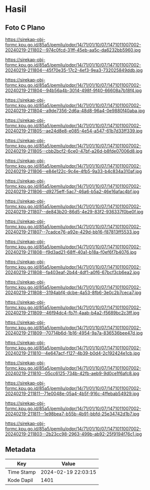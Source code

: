 # Hasil

## Foto C Plano

https://sirekap-obj-formc.kpu.go.id/85a5/pemilu/pdpr/14/71/01/10/07/1471011007002-20240219-211802--974c0fcd-31ff-45eb-aa5c-da6232bb5960.jpg

https://sirekap-obj-formc.kpu.go.id/85a5/pemilu/pdpr/14/71/01/10/07/1471011007002-20240219-211804--45f70e35-17c2-4ef3-9ea3-732025849ddb.jpg

https://sirekap-obj-formc.kpu.go.id/85a5/pemilu/pdpr/14/71/01/10/07/1471011007002-20240219-211804--94b56a4b-3014-498f-9f40-66608a7b18f4.jpg

https://sirekap-obj-formc.kpu.go.id/85a5/pemilu/pdpr/14/71/01/10/07/1471011007002-20240219-211804--a9de7356-2d6a-48d8-96a4-0e9880f40aba.jpg

https://sirekap-obj-formc.kpu.go.id/85a5/pemilu/pdpr/14/71/01/10/07/1471011007002-20240219-211805--ae24d8e8-e085-4e54-a547-61b7d33ff339.jpg

https://sirekap-obj-formc.kpu.go.id/85a5/pemilu/pdpr/14/71/01/10/07/1471011007002-20240219-211805--cbb2bcf2-6ce0-47bf-a26d-b8fde07006d8.jpg

https://sirekap-obj-formc.kpu.go.id/85a5/pemilu/pdpr/14/71/01/10/07/1471011007002-20240219-211806--e84e122c-9c4e-4fb5-9a33-b4c834a310af.jpg

https://sirekap-obj-formc.kpu.go.id/85a5/pemilu/pdpr/14/71/01/10/07/1471011007002-20240219-211806--d9275eff-5ac7-46a6-b5a2-46e16afac4bf.jpg

https://sirekap-obj-formc.kpu.go.id/85a5/pemilu/pdpr/14/71/01/10/07/1471011007002-20240219-211807--de843b20-86d5-4e29-83f2-936337f0be0f.jpg

https://sirekap-obj-formc.kpu.go.id/85a5/pemilu/pdpr/14/71/01/10/07/1471011007002-20240219-211807--7cadce76-a92e-429d-bb16-f87813ff5533.jpg

https://sirekap-obj-formc.kpu.go.id/85a5/pemilu/pdpr/14/71/01/10/07/1471011007002-20240219-211808--f9d3ad21-68ff-40a1-b18a-f0ef6f7b4076.jpg

https://sirekap-obj-formc.kpu.go.id/85a5/pemilu/pdpr/14/71/01/10/07/1471011007002-20240219-211808--fa403eaf-2b44-4df1-a0f6-67bcf3cb6ea2.jpg

https://sirekap-obj-formc.kpu.go.id/85a5/pemilu/pdpr/14/71/01/10/07/1471011007002-20240219-211808--3194abf4-dcbe-4a53-8fb6-3e0c2b7ceca7.jpg

https://sirekap-obj-formc.kpu.go.id/85a5/pemilu/pdpr/14/71/01/10/07/1471011007002-20240219-211809--46f94dc4-fb7f-4aab-b4a2-f5689bc2c3ff.jpg

https://sirekap-obj-formc.kpu.go.id/85a5/pemilu/pdpr/14/71/01/10/07/1471011007002-20240219-211809--70714b6d-1b16-4954-9a7a-836536bee47d.jpg

https://sirekap-obj-formc.kpu.go.id/85a5/pemilu/pdpr/14/71/01/10/07/1471011007002-20240219-211810--4e647acf-f127-4b39-b0d4-2c192424e1cb.jpg

https://sirekap-obj-formc.kpu.go.id/85a5/pemilu/pdpr/14/71/01/10/07/1471011007002-20240219-211810--05cc6125-734b-42fb-aeb9-9d0ce1f6afc8.jpg

https://sirekap-obj-formc.kpu.go.id/85a5/pemilu/pdpr/14/71/01/10/07/1471011007002-20240219-211811--71e0048e-05a4-4b5f-916c-4ffebab54929.jpg

https://sirekap-obj-formc.kpu.go.id/85a5/pemilu/pdpr/14/71/01/10/07/1471011007002-20240219-211811--1e98bea7-b55b-4b91-bbfd-25e34742d1b7.jpg

https://sirekap-obj-formc.kpu.go.id/85a5/pemilu/pdpr/14/71/01/10/07/1471011007002-20240219-211803--2b23cc98-2963-499b-ab92-25f9194f76c1.jpg


## Metadata

| Key        | Value               |
| ---------- | ------------------- |
| Time Stamp | 2024-02-19 22:03:15 |
| Kode Dapil | 1401                |



